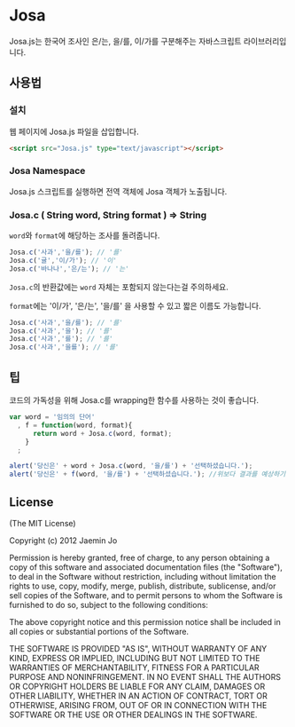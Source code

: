 # Josa

Josa.js는 한국어 조사인 은/는, 을/를, 이/가를 구분해주는 자바스크립트 라이브러리입니다.

## 사용법

### 설치

웹 페이지에 Josa.js 파일을 삽입합니다.

```html
<script src="Josa.js" type="text/javascript"></script>
```

### Josa Namespace

Josa.js 스크립트를 실행하면 전역 객체에 Josa 객체가 노출됩니다.

### Josa.c ( String word, String format ) => String

`word`와 `format`에 해당하는 조사를 돌려줍니다.

```js
Josa.c('사과','을/를'); // '를'
Josa.c('귤','이/가'); // '이'
Josa.c('바나나','은/는'); // '는'
```

`Josa.c`의 반환값에는 `word` 자체는 포함되지 않는다는걸 주의하세요.

`format`에는 '이/가', '은/는', '을/를' 을 사용할 수 있고 짧은 이름도 가능합니다.

```js
Josa.c('사과','을/를'); // '를'
Josa.c('사과','을'); // '를'
Josa.c('사과','를'); // '를'
Josa.c('사과','을를'); // '를'
```

## 팁

코드의 가독성을 위해 Josa.c를 wrapping한 함수를 사용하는 것이 좋습니다.

```js
var word = '임의의 단어'
  , f = function(word, format){
      return word + Josa.c(word, format);
    }
  ;

alert('당신은' + word + Josa.c(word, '을/를') + '선택하셨습니다.');
alert('당신은' + f(word, '을/를') + '선택하셨습니다.'); //위보다 결과를 예상하기 쉬움
```

## License

(The MIT License)

Copyright (c) 2012 Jaemin Jo

Permission is hereby granted, free of charge, to any person obtaining a copy of this software and associated documentation files (the "Software"), to deal in the Software without restriction, including without limitation the rights to use, copy, modify, merge, publish, distribute, sublicense, and/or sell copies of the Software, and to permit persons to whom the Software is furnished to do so, subject to the following conditions:

The above copyright notice and this permission notice shall be included in all copies or substantial portions of the Software.

THE SOFTWARE IS PROVIDED "AS IS", WITHOUT WARRANTY OF ANY KIND, EXPRESS OR IMPLIED, INCLUDING BUT NOT LIMITED TO THE WARRANTIES OF MERCHANTABILITY, FITNESS FOR A PARTICULAR PURPOSE AND NONINFRINGEMENT. IN NO EVENT SHALL THE AUTHORS OR COPYRIGHT HOLDERS BE LIABLE FOR ANY CLAIM, DAMAGES OR OTHER LIABILITY, WHETHER IN AN ACTION OF CONTRACT, TORT OR OTHERWISE, ARISING FROM, OUT OF OR IN CONNECTION WITH THE SOFTWARE OR THE USE OR OTHER DEALINGS IN THE SOFTWARE.
